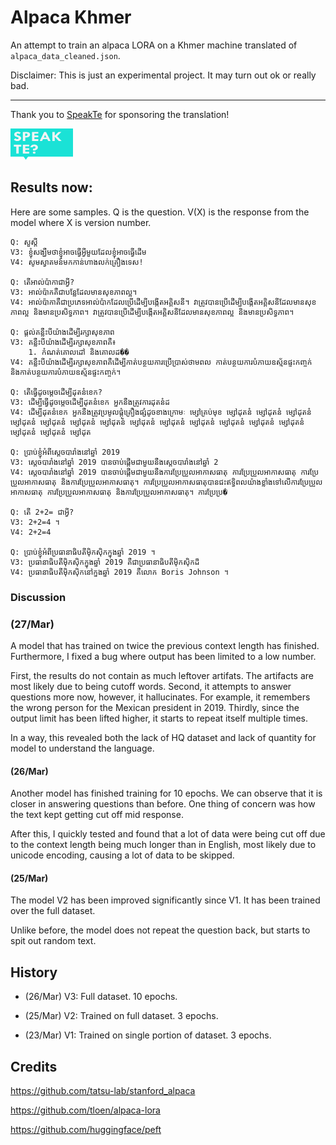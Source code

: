 # Alpaca Khmer

An attempt to train an alpaca LORA on a Khmer machine translated of `alpaca_data_cleaned.json`. 

Disclaimer: This is just an experimental project. It may turn out ok or really bad.

---

Thank you to [SpeakTe](https://www.speakte.com) for sponsoring the translation!

<img src="img/speakte-banner.png" width="100" height="50" alt-text="speakte-banner"/>

## Results now:

Here are some samples. Q is the question. V(X) is the response from the model where X is version number.

```
Q: សួស្តី
V3: ខ្ញុំសង្ឃឹមថាខ្ញុំអាចធ្វើអ្វីមួយដែលខ្ញុំអាចធ្វើដើម
V4: សូមស្វាគមន៍មកកាន់ហាងលក់គ្រឿងទេស!

Q: តើអាល់ប៉ាកាជាអ្វី?
V3: អាល់ប៉ាកគឺជាបន្លែដែលមានសុខភាពល្អ។
V4: អាល់ប៉ាកាគឺជាប្រភេទអាល់ប៉ាកដែលប្រើដើម្បីបង្កើតអគ្គិសនី។ វាត្រូវបានប្រើដើម្បីបង្កើតអគ្គិសនីដែលមានសុខភាពល្អ និងមានប្រសិទ្ធភាព។ វាត្រូវបានប្រើដើម្បីបង្កើតអគ្គិសនីដែលមានសុខភាពល្អ និងមានប្រសិទ្ធភាព។

Q: ផ្តល់គន្លឹះបីយ៉ាងដើម្បីរក្សាសុខភាព
V3: គន្លឹះបីយ៉ាងដើម្បីរក្សាសុខភាពគឺ៖
    1. កំណត់គោលដៅ និងគោលដ��
V4: គន្លឹះបីយ៉ាងដើម្បីរក្សាសុខភាពគឺដើម្បីកាត់បន្ថយការប្រើប្រាស់ថាមពល កាត់បន្ថយការបំភាយឧស្ម័នផ្ទះកញ្ចក់ និងកាត់បន្ថយការបំភាយឧស្ម័នផ្ទះកញ្ចក់។

Q: តើធ្វើដូចម្តេចដើម្បីដុតនំខេក?
V3: ដើម្បីធ្វើដូចម្តេចដើម្បីដុតនំខេក អ្នកនឹងត្រូវការដុតនំដ
V4: ដើម្បីដុតនំខេក អ្នកនឹងត្រូវប្រមូលផ្តុំគ្រឿងផ្សំដូចខាងក្រោមៈ ម្សៅគ្រប់មុខ ម្សៅដុតនំ ម្សៅដុតនំ ម្សៅដុតនំ ម្សៅដុតនំ ម្សៅដុតនំ ម្សៅដុតនំ ម្សៅដុតនំ ម្សៅដុតនំ ម្សៅដុតនំ ម្សៅដុតនំ ម្សៅដុតនំ ម្សៅដុតនំ ម្សៅដុតនំ ម្សៅដុតនំ ម្សៅដុតនំ ម្សៅដុត

Q: ប្រាប់ខ្ញុំអំពីស្តេចបារាំងនៅឆ្នាំ 2019
V3: ស្តេចបារាំងនៅឆ្នាំ 2019 បានចាប់ផ្តើមជាមួយនឹងស្តេចបារាំងនៅឆ្នាំ 2
V4: ស្តេចបារាំងនៅឆ្នាំ 2019 បានចាប់ផ្តើមជាមួយនឹងការប្រែប្រួលអាកាសធាតុ ការប្រែប្រួលអាកាសធាតុ ការប្រែប្រួលអាកាសធាតុ និងការប្រែប្រួលអាកាសធាតុ។ ការប្រែប្រួលអាកាសធាតុបានជះឥទ្ធិពលយ៉ាងខ្លាំងទៅលើការប្រែប្រួលអាកាសធាតុ ការប្រែប្រួលអាកាសធាតុ និងការប្រែប្រួលអាកាសធាតុ។ ការប្រែប្រ�

Q: តើ 2+2= ជាអ្វី?
V3: 2+2=4 ។
V4: 2+2=4

Q: ប្រាប់ខ្ញុំអំពីប្រធានាធិបតីម៉ិកស៊ិកក្នុងឆ្នាំ 2019 ។
V3: ប្រធានាធិបតីម៉ិកស៊ិកក្នុងឆ្នាំ 2019 គឺជាប្រធានាធិបតីម៉ិកស៊ិកដ៏
V4: ប្រធានាធិបតីម៉ិកស៊ិកនៅក្នុងឆ្នាំ 2019 គឺលោក Boris Johnson ។
```


### Discussion

### (27/Mar)

A model that has trained on twice the previous context length has finished. Furthermore, I fixed a bug where output has been limited to a low number.

First, the results do not contain as much leftover artifats. The artifacts are most likely due to being cutoff words. Second, it attempts to answer questions more now, however, it hallucinates. For example, it remembers the wrong person for the Mexican president in 2019. Thirdly, since the output limit has been lifted higher, it starts to repeat itself multiple times.

In a way, this revealed both the lack of HQ dataset and lack of quantity for model to understand the language.

#### (26/Mar)

Another model has finished training for 10 epochs. We can observe that it is closer in answering questions than before. One thing of concern was how the text kept getting cut off mid response.

After this, I quickly tested and found that a lot of data were being cut off due to the context length being much longer than in English, most likely due to unicode encoding, causing a lot of data to be skipped.

#### (25/Mar)

The model V2 has been improved significantly since V1. It has been trained over the full dataset.

Unlike before, the model does not repeat the question back, but starts to spit out random text.

## History

- (26/Mar) V3: Full dataset. 10 epochs.

- (25/Mar) V2: Trained on full dataset. 3 epochs.

- (23/Mar) V1: Trained on single portion of dataset. 3 epochs.

## Credits
https://github.com/tatsu-lab/stanford_alpaca

https://github.com/tloen/alpaca-lora

https://github.com/huggingface/peft
